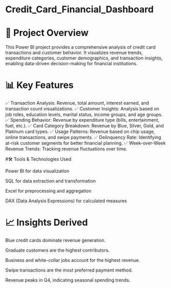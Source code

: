 # Credit_Card_Financial_Dashboard

# 📌 Project Overview

This Power BI project provides a comprehensive analysis of credit card transactions and customer behavior. It visualizes revenue trends, expenditure categories, customer demographics, and transaction insights, enabling data-driven decision-making for financial institutions.

# 📊 Key Features

✅ Transaction Analysis: Revenue, total amount, interest earned, and transaction count visualizations.
✅ Customer Insights: Analysis based on job roles, education levels, marital status, income groups, and age groups.
✅ Spending Behavior: Revenue by expenditure type (bills, entertainment, fuel, etc.).
✅ Card Category Breakdown: Revenue by Blue, Silver, Gold, and Platinum card types.
✅ Usage Patterns: Revenue based on chip usage, online transactions, and swipe payments.
✅ Delinquency Rate: Identifying at-risk customer segments for better financial planning.
✅ Week-over-Week Revenue Trends: Tracking revenue fluctuations over time.

#🛠️ Tools & Technologies Used

Power BI for data visualization

SQL for data extraction and transformation

Excel for preprocessing and aggregation

DAX (Data Analysis Expressions) for calculated measures


# 📈 Insights Derived

Blue credit cards dominate revenue generation.

Graduate customers are the highest contributors.

Business and white-collar jobs account for the highest revenue.

Swipe transactions are the most preferred payment method.

Revenue peaks in Q4, indicating seasonal spending trends.
